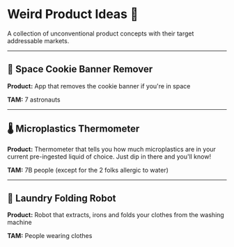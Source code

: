 # Weird Product Ideas 🚀

A collection of unconventional product concepts with their target addressable markets.

---

## 🌌 Space Cookie Banner Remover

**Product:** App that removes the cookie banner if you're in space

**TAM:** 7 astronauts

---

## 🌡️ Microplastics Thermometer

**Product:** Thermometer that tells you how much microplastics are in your current pre-ingested liquid of choice. Just dip in there and you'll know!

**TAM:** 7B people (except for the 2 folks allergic to water)

---

## 🤖 Laundry Folding Robot

**Product:** Robot that extracts, irons and folds your clothes from the washing machine

**TAM:** People wearing clothes
